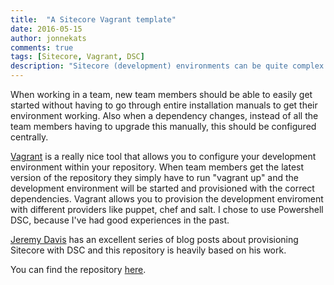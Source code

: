 ```yaml
---
title:  "A Sitecore Vagrant template"
date: 2016-05-15
author: jonnekats
comments: true
tags: [Sitecore, Vagrant, DSC]
description: "Sitecore (development) environments can be quite complex. Especially when you are using additional software like Sitecore Commerce Server or Coveo. Next to this certain dependencies can change, for example updating certain dependencies in this enviroment."
---
```

When working in a team, new team members should be able to easily get started without having to go through entire installation manuals to get their environment working. Also when a dependency changes, instead of all the team members having to upgrade this manually, this should be configured centrally. 

[Vagrant](https://www.vagrantup.com/) is a really nice tool that allows you to configure your development environment within your repository. When team members get the latest version of the repository they simply have to run "vagrant up" and the development environment will be started and provisioned with the correct dependencies. Vagrant allows you to provision the development enviroment with different providers like puppet, chef and salt. I chose to use Powershell DSC, because I've had good experiences in the past. 

[Jeremy Davis](https://jermdavis.wordpress.com/2015/10/12/development-environments-with-powershell-dsc-part-1/) has an excellent series of blog posts about provisioning Sitecore with DSC and this repository is heavily based on his work. 

You can find the repository [here](https://github.com/Jonne/SitecoreVagrantBox). 

